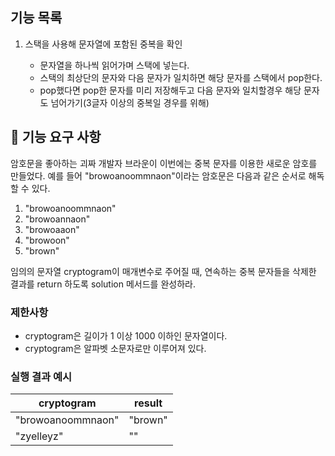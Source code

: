 ## 기능 목록

1. 스택을 사용해 문자열에 포함된 중복을 확인

   - 문자열을 하나씩 읽어가며 스택에 넣는다.
   - 스택의 최상단의 문자와 다음 문자가 일치하면 해당 문자를 스택에서 pop한다.
   - pop했다면 pop한 문자를 미리 저장해두고 다음 문자와 일치할경우 해당 문자도 넘어가기(3글자 이상의 중복일 경우를 위해)

## 🚀 기능 요구 사항

암호문을 좋아하는 괴짜 개발자 브라운이 이번에는 중복 문자를 이용한 새로운 암호를 만들었다. 예를 들어 "browoanoommnaon"이라는 암호문은 다음과 같은 순서로 해독할 수 있다.

1. "browoanoommnaon"
2. "browoannaon"
3. "browoaaon"
4. "browoon"
5. "brown"

임의의 문자열 cryptogram이 매개변수로 주어질 때, 연속하는 중복 문자들을 삭제한 결과를 return 하도록 solution 메서드를 완성하라.

### 제한사항

- cryptogram은 길이가 1 이상 1000 이하인 문자열이다.
- cryptogram은 알파벳 소문자로만 이루어져 있다.

### 실행 결과 예시

| cryptogram        | result  |
| ----------------- | ------- |
| "browoanoommnaon" | "brown" |
| "zyelleyz"        | ""      |
